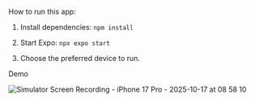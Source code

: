 How to run this app:

1. Install dependencies: `npm install`

2. Start Expo: `npx expo start`

3. Choose the preferred device to run.


Demo

![Simulator Screen Recording - iPhone 17 Pro - 2025-10-17 at 08 58 10](https://github.com/user-attachments/assets/24b3785e-78eb-42a3-8cec-def990b8c61e)
